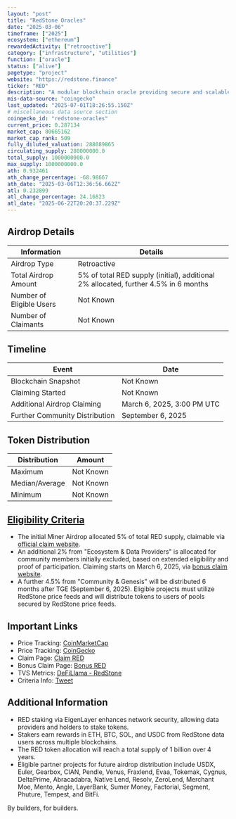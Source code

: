 ```yaml
---
layout: "post"
title: "RedStone Oracles"
date: "2025-03-06"
timeframe: ["2025"]
ecosystem: ["ethereum"]
rewardedActivity: ["retroactive"]
category: ["infrastructure", "utilities"]
function: ["oracle"]
status: ["alive"]
pagetype: "project"
website: "https://redstone.finance"
ticker: "RED"
description: "A modular blockchain oracle providing secure and scalable data feeds"
mis-data-source: "coingecko"
last_updated: "2025-07-01T18:26:55.150Z"
# miscellaneous data source section
coingecko_id: "redstone-oracles"
current_price: 0.287134
market_cap: 80665162
market_cap_rank: 509
fully_diluted_valuation: 288089865
circulating_supply: 280000000.0
total_supply: 1000000000.0
max_supply: 1000000000.0
ath: 0.932461
ath_change_percentage: -68.98667
ath_date: "2025-03-06T12:36:56.662Z"
atl: 0.232899
atl_change_percentage: 24.16823
atl_date: "2025-06-22T20:20:37.229Z"
---
```


## Airdrop Details

| Information              | Details                                                                             |
| ------------------------ | ----------------------------------------------------------------------------------- |
| Airdrop Type             | Retroactive                                                                         |
| Total Airdrop Amount     | 5% of total RED supply (initial), additional 2% allocated, further 4.5% in 6 months |
| Number of Eligible Users | Not Known                                                                           |
| Number of Claimants      | Not Known                                                                           |

## Timeline

| Event                          | Date                       |
| ------------------------------ | -------------------------- |
| Blockchain Snapshot            | Not Known                  |
| Claiming Started               | Not Known                  |
| Additional Airdrop Claiming    | March 6, 2025, 3:00 PM UTC |
| Further Community Distribution | September 6, 2025          |

## Token Distribution

| Distribution   | Amount    |
| -------------- | --------- |
| Maximum        | Not Known |
| Median/Average | Not Known |
| Minimum        | Not Known |

## [Eligibility Criteria](https://blog.redstone.finance/2025/02/12/introducing-red-tokenomics/)

- The initial Miner Airdrop allocated 5% of total RED supply, claimable via [official claim website](http://claim.redstone.finance).
- An additional 2% from "Ecosystem & Data Providers" is allocated for community members initially excluded, based on extended eligibility and proof of participation. Claiming starts on March 6, 2025, via [bonus claim website](http://bonus.redstone.finance).
- A further 4.5% from "Community & Genesis" will be distributed 6 months after TGE (September 6, 2025). Eligible projects must utilize RedStone price feeds and will distribute tokens to users of pools secured by RedStone price feeds.

## Important Links

- Price Tracking: [CoinMarketCap](https://coinmarketcap.com/currencies/redstone-oracles)
- Price Tracking: [CoinGecko](https://www.coingecko.com/en/coins/redstone-oracles)
- Claim Page: [Claim RED](http://claim.redstone.finance)
- Bonus Claim Page: [Bonus RED](http://bonus.redstone.finance)
- TVS Metrics: [DeFiLlama - RedStone](https://defillama.com/oracles/RedStone)
- Criteria Info: [Tweet](https://x.com/redstone_defi/status/1897647415374872733)

## Additional Information

- RED staking via EigenLayer enhances network security, allowing data providers and holders to stake tokens.
- Stakers earn rewards in ETH, BTC, SOL, and USDC from RedStone data users across multiple blockchains.
- The RED token allocation will reach a total supply of 1 billion over 4 years.
- Eligible partner projects for future airdrop distribution include USDX, Euler, Gearbox, CIAN, Pendle, Venus, Fraxlend, Evaa, Tokemak, Cygnus, DeltaPrime, Abracadabra, Native Lend, Resolv, ZeroLend, Merchant Moe, Mento, Angle, LayerBank, Sumer Money, Factorial, Segment, Phuture, Tempest, and BitFi.

By builders, for builders.